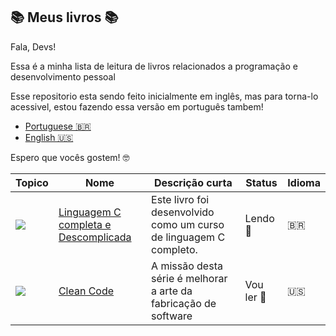 ## 📚 Meus livros 📚

Fala, Devs!

Essa é a minha lista de leitura de livros relacionados a programação e desenvolvimento pessoal 

Esse repositorio esta sendo feito inicialmente em inglês, mas para torna-lo acessivel, estou fazendo essa versão em português tambem! 


* [Portuguese 🇧🇷](https://github.com/MilenaCarecho/myBooks/tree/Pt-br)
* [English 🇺🇸](https://github.com/MilenaCarecho/myBooks)


Espero que vocês gostem! 🤓

|Topico                                                                | Nome                                                                                                                             | Descrição curta                                                      | Status     | Idioma   |
|----------------------------------------------------------------------| ---------------------------------------------------------------------------------------------------------------------------------| ---------------------------------------------------------- | ---------- |----------|
|<img src="https://img.icons8.com/color/48/000000/c-programming.png"/> | [Linguagem C completa e Descomplicada](https://github.com/MilenaCarecho/myBooks/tree/master/LinguagemCCompletaDescomplocada_Andre)       | Este livro foi desenvolvido como um curso de linguagem C completo.                                          | Lendo   📖 |    🇧🇷    |
|<img src="https://img.icons8.com/nolan/64/development-skill.png"/>    | [Clean Code](https://github.com/MilenaCarecho/myBooks/tree/master/Clean%20Code)                                |A missão desta série é melhorar a arte da fabricação de software                                             | Vou ler 📅 |    🇺🇸    |